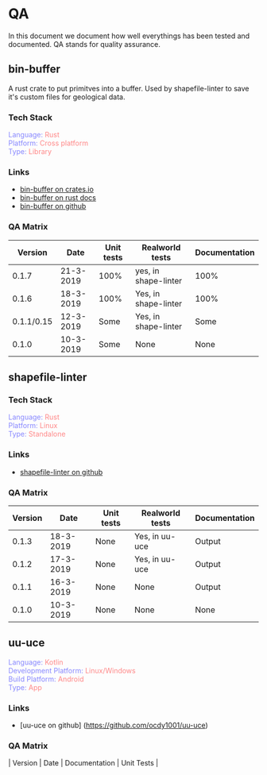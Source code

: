 # QA
In this document we document how well everythings has been tested and documented.
QA stands for quality assurance.
## bin-buffer
A rust crate to put primitves into a buffer.
Used by shapefile-linter to save it's custom files for geological data.
### Tech Stack
<span style="color:#88f">Language: </span><span style="color:#f88">Rust</span></br>
<span style="color:#88f">Platform: </span><span style="color:#f88">Cross platform</span></br>
<span style="color:#88f">Type: </span><span style="color:#f88">Library</span></br>
### Links
- [bin-buffer on crates.io](https://crates.io/crates/bin_buffer)
- [bin-buffer on rust docs](https://docs.rs/bin_buffer/)
- [bin-buffer on github](https://github.com/ocdy1001/bin-buffer)
### QA Matrix
| Version       | Date      | Unit tests    | Realworld tests       | Documentation |
| ------------- | --------- | ------------- | --------------------- | ------------- |
| 0.1.7         | 21-3-2019 | 100%          | yes, in shape-linter  | 100%          |
| 0.1.6         | 18-3-2019 | 100%          | Yes, in shape-linter  | 100%          |
| 0.1.1/0.15    | 12-3-2019 | Some          | Yes, in shape-linter  | Some          |
| 0.1.0         | 10-3-2019 | Some          | None                  | None          |
## shapefile-linter
### Tech Stack
<span style="color:#88f">Language: </span><span style="color:#f88">Rust</span></br>
<span style="color:#88f">Platform: </span><span style="color:#f88">Linux</span></br>
<span style="color:#88f">Type: </span><span style="color:#f88">Standalone</span></br>
### Links
- [shapefile-linter on github](https://github.com/ocdy1001/shapefile-linter)
### QA Matrix
| Version       | Date      | Unit tests    | Realworld tests       | Documentation |
|---------------|-----------|---------------|-----------------------|---------------|
| 0.1.3         | 18-3-2019 | None          | Yes, in uu-uce        | Output        |
| 0.1.2         | 17-3-2019 | None          | Yes, in uu-uce        | Output        |
| 0.1.1         | 16-3-2019 | None          | None                  | Output        |
| 0.1.0         | 10-3-2019 | None          | None                  | None          |
## uu-uce
<span style="color:#88f">Language: </span><span style="color:#f88">Kotlin</span></br>
<span style="color:#88f">Development Platform: </span><span style="color:#f88">Linux/Windows</span></br>
<span style="color:#88f">Build Platform: </span><span style="color:#f88">Android</span></br>
<span style="color:#88f">Type: </span><span style="color:#f88">App</span></br>
### Links
- [uu-uce on github] (https://github.com/ocdy1001/uu-uce)
### QA Matrix
| Version   | Date  | Documentation     | Unit Tests    |
